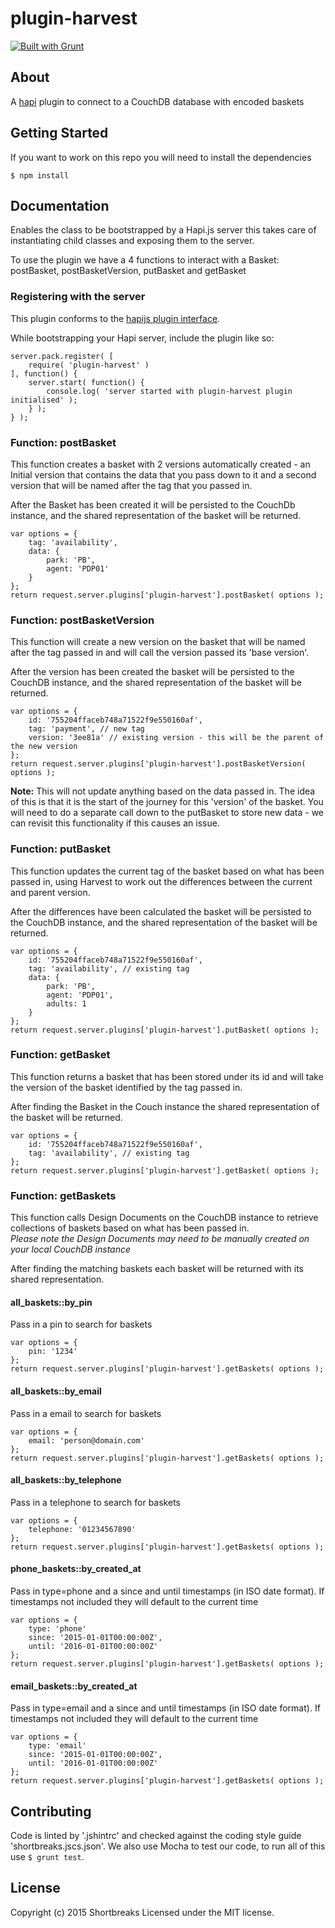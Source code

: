 # plugin-harvest

[![Built with Grunt](https://cdn.gruntjs.com/builtwith.png)](http://gruntjs.com/)

## About

A [hapi](http://hapijs.com/) plugin to connect to a CouchDB database with encoded baskets

## Getting Started

If you want to work on this repo you will need to install the dependencies
```
$ npm install
```

## Documentation

Enables the class to be bootstrapped by a Hapi.js server this takes care of instantiating child classes and exposing them to the server.

To use the plugin we have a 4 functions to interact with a Basket: postBasket, postBasketVersion, putBasket and getBasket

### Registering with the server

This plugin conforms to the [hapijs plugin interface](http://hapijs.com/api#plugin-interface).

While bootstrapping your Hapi server, include the plugin like so:

```
server.pack.register( [
	require( 'plugin-harvest' )
], function() {
	server.start( function() {
		console.log( 'server started with plugin-harvest plugin initialised' );
	} );
} );
```

### Function: postBasket
This function creates a basket with 2 versions automatically created - an Initial version that contains the data that you pass down to it and a second version that will be named after the tag that you passed in.

After the Basket has been created it will be persisted to the CouchDb instance, and the shared representation of the basket will be returned.

```
var options = {
	tag: 'availability',
	data: {
		park: 'PB',
		agent: 'PDP01'
	}
};
return request.server.plugins['plugin-harvest'].postBasket( options );
```

### Function: postBasketVersion

This function will create a new version on the basket that will be named after the tag passed in and will call the version passed its 'base version'.

After the version has been created the basket will be persisted to the CouchDB instance, and the shared representation of the basket will be returned.

```
var options = {
	id: '755204ffaceb748a71522f9e550160af',
	tag: 'payment', // new tag
	version: '3ee81a' // existing version - this will be the parent of the new version
};
return request.server.plugins['plugin-harvest'].postBasketVersion( options );
```

**Note:** This will not update anything based on the data passed in. The idea of this is that it is the start of the journey for this 'version' of the basket. You will need to do a separate call down to the putBasket to store new data - we can revisit this functionality if this causes an issue.

### Function: putBasket

This function updates the current tag of the basket based on what has been passed in, using Harvest to work out the differences between the current and parent version.

After the differences have been calculated the basket will be persisted to the CouchDB instance, and the shared representation of the basket will be returned.
```
var options = {
	id: '755204ffaceb748a71522f9e550160af',
	tag: 'availability', // existing tag
	data: {
		park: 'PB',
		agent: 'PDP01',
		adults: 1
	}
};
return request.server.plugins['plugin-harvest'].putBasket( options );
```

### Function: getBasket
This function returns a basket that has been stored under its id and will take the version of the basket identified by the tag passed in.

After finding the Basket in the Couch instance the shared representation of the basket will be returned.
```
var options = {
	id: '755204ffaceb748a71522f9e550160af',
	tag: 'availability', // existing tag
};
return request.server.plugins['plugin-harvest'].getBasket( options );
```

### Function: getBaskets
This function calls Design Documents on the CouchDB instance to retrieve collections of baskets based on what has been passed in.  
_Please note the Design Documents may need to be manually created on your local CouchDB instance_

After finding the matching baskets each basket will be returned with its shared representation.

#### all_baskets::by_pin

Pass in a pin to search for baskets
```
var options = {
	pin: '1234'
};
return request.server.plugins['plugin-harvest'].getBaskets( options );
```

#### all_baskets::by_email

Pass in a email to search for baskets
```
var options = {
	email: 'person@domain.com'
};
return request.server.plugins['plugin-harvest'].getBaskets( options );
```

#### all_baskets::by_telephone

Pass in a telephone to search for baskets
```
var options = {
	telephone: '01234567890'
};
return request.server.plugins['plugin-harvest'].getBaskets( options );
```

#### phone_baskets::by_created_at

Pass in type=phone and a since and until timestamps (in ISO date format). If timestamps not included they will default to the current time
```
var options = {
	type: 'phone'
	since: '2015-01-01T00:00:00Z',
	until: '2016-01-01T00:00:00Z'
};
return request.server.plugins['plugin-harvest'].getBaskets( options );
```

#### email_baskets::by_created_at

Pass in type=email and a since and until timestamps (in ISO date format). If timestamps not included they will default to the current time
```
var options = {
	type: 'email'
	since: '2015-01-01T00:00:00Z',
	until: '2016-01-01T00:00:00Z'
};
return request.server.plugins['plugin-harvest'].getBaskets( options );
```

## Contributing

Code is linted by '.jshintrc' and checked against the coding style guide 'shortbreaks.jscs.json'. We also use Mocha to test our code, to run all of this use ` $ grunt test `.

## License
Copyright (c) 2015 Shortbreaks
Licensed under the MIT license.
